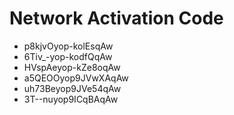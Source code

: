 # Network Activation Code
* p8kjvOyop-kolEsqAw
* 6Tiv_-yop-kodfQqAw
* HVspAeyop-kZe8oqAw
* a5QEOOyop9JVwXAqAw
* uh73Beyop9JVe54qAw
* 3T--nuyop9ICqBAqAw